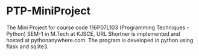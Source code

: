 # PTP-MiniProject
The Mini Project for course code 116P07L103 (Programming Techniques - Python) SEM-1 in M.Tech at KJSCE, URL Shortner is implemented and hosted at pythonanywhere.com. The program is developed in python using flask and sqlite3.
